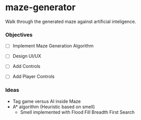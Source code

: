 # maze-generator
Walk through the generated maze against artificial inteligence.

### Objectives

- [ ] Implement Maze Generation Algorithm
- [ ] Design UI/UX
- [ ] Add Controls
- [ ] Add Player Controls


### Ideas

- Tag game versus AI inside Maze
 - A* algorithm (Heuristic based on smell)
   - Smell implemented with Flood Fill Breadth First Search
